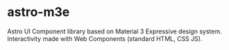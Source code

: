 # astro-m3e
Astro UI Component library based on Material 3 Expressive design system. Interactivity made with Web Components (standard HTML, CSS JS).

